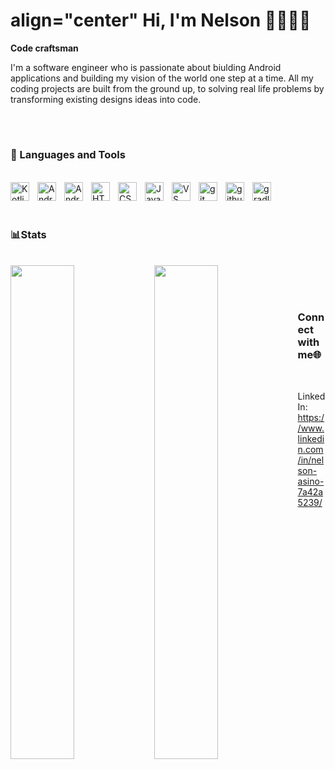 # align="center" Hi, I'm Nelson 👋👨🏾‍💻


**Code craftsman**

I'm a software engineer who is passionate about biulding Android applications and building my vision of the world one step at a time. All my coding projects are built from the ground up, to solving real life problems by transforming existing designs ideas into code.

<br />

#

### 💼 Languages and Tools
<br /> 


<img align="left" alt="Kotlin" width="30px" style="padding-right:10px;" src="https://cdn.jsdelivr.net/gh/devicons/devicon/icons/kotlin/kotlin-original.svg" />

<img align="left" alt="Android" width="30px" style="padding-right:10px;" src="https://cdn.jsdelivr.net/gh/devicons/devicon/icons/android/android-original.svg"  />                    

<img align="left" alt="Android Studio" width="30px" style="padding-right:10px;" src="https://cdn.jsdelivr.net/gh/devicons/devicon/icons/androidstudio/androidstudio-original.svg"  />     

<img align="left" alt="HTML5" width="30px" style="padding-right:10px;" src="https://cdn.jsdelivr.net/gh/devicons/devicon/icons/html5/html5-original.svg" />

<img align="left" alt="CSS3" width="30px" style="padding-right:10px;" src="https://cdn.jsdelivr.net/gh/devicons/devicon/icons/css3/css3-original.svg" />      

<img align="left" alt="JavaScript" width="30px" style="padding-right:10px;" src="https://cdn.jsdelivr.net/gh/devicons/devicon/icons/javascript/javascript-original.svg" />

<img align="left" alt="VS Code" width="30px" style="padding-right:10px;" src="https://cdn.jsdelivr.net/gh/devicons/devicon/icons/vscode/vscode-original.svg" />

<img align="left" alt="git" width="30px" style="padding-right:10px;" src="https://cdn.jsdelivr.net/gh/devicons/devicon/icons/git/git-original.svg" />

<img align="left" alt="github" width="30px" style="padding-right:10px;" src="https://cdn.jsdelivr.net/gh/devicons/devicon/icons/github/github-original.svg"  />        

<img align="left" alt="gradle" width="30px" style="padding-right:10px;" src="https://cdn.jsdelivr.net/gh/devicons/devicon/icons/gradle/gradle-plain.svg" />

      
<br />
<br />

# 
          


### 📊Stats
<br />

<img align="left" width="45%" src="https://github-readme-stats.vercel.app/api?username=asino-nelson&show_icons=true&theme=dracula" />

<img align="left" width="45%" src="https://github-readme-stats.vercel.app/api/top-langs/?username=asino-nelson&layout=compact)](https://github.com/anuraghazra/github-readme-stats" />



<br />
<br />

#


### Connect with me🌐
<br />

LinkedIn: https://www.linkedin.com/in/nelson-asino-7a42a5239/


